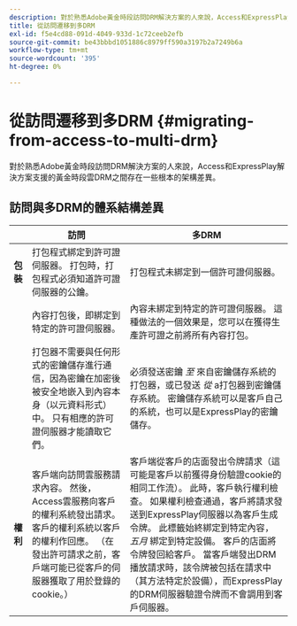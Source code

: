 ```yaml
---
description: 對於熟悉Adobe黃金時段訪問DRM解決方案的人來說，Access和ExpressPlay解決方案支援的黃金時段雲DRM之間存在一些根本的架構差異。
title: 從訪問遷移到多DRM
exl-id: f5e4cd88-091d-4049-933d-1c72ceeb2efb
source-git-commit: be43bbbd1051886c8979ff590a3197b2a7249b6a
workflow-type: tm+mt
source-wordcount: '395'
ht-degree: 0%

---
```


# 從訪問遷移到多DRM {#migrating-from-access-to-multi-drm}

對於熟悉Adobe黃金時段訪問DRM解決方案的人來說，Access和ExpressPlay解決方案支援的黃金時段雲DRM之間存在一些根本的架構差異。

## 訪問與多DRM的體系結構差異

|  | 訪問 | 多DRM |
|---|---|---|
| **包裝** | 打包程式綁定到許可證伺服器。 打包時，打包程式必須知道許可證伺服器的公鑰。 | 打包程式未綁定到一個許可證伺服器。 |
|  | 內容打包後，即綁定到特定的許可證伺服器。 | 內容未綁定到特定的許可證伺服器。 這種做法的一個效果是，您可以在獲得生產許可證之前將所有內容打包。 |
|  | 打包器不需要與任何形式的密鑰儲存進行通信，因為密鑰在加密後被安全地嵌入到內容本身（以元資料形式）中。 只有相應的許可證伺服器才能讀取它們。 | 必須發送密鑰 *至* 來自密鑰儲存系統的打包器，或已發送 *從* a打包器到密鑰儲存系統。 密鑰儲存系統可以是客戶自己的系統，也可以是ExpressPlay的密鑰儲存。 |
| **權利** | 客戶端向訪問雲服務請求內容。 然後，Access雲服務向客戶的權利系統發出請求。 客戶的權利系統以客戶的權利作回應。 （在發出許可請求之前，客戶端可能已從客戶的伺服器獲取了用於登錄的cookie。） | 客戶端從客戶的店面發出令牌請求（這可能是客戶以前獲得身份驗證cookie的相同工作流）。 此時，客戶執行權利檢查。 如果權利檢查通過，客戶將請求發送到ExpressPlay伺服器以為客戶生成令牌。 此標籤始終綁定到特定內容， *五月* 綁定到特定設備。 客戶的店面將令牌發回給客戶。 當客戶端發出DRM播放請求時，該令牌被包括在請求中（其方法特定於設備），而ExpressPlay的DRM伺服器驗證令牌而不會調用到客戶伺服器。 |

